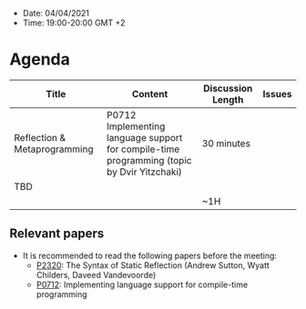 * Date: 04/04/2021
* Time: 19:00-20:00 GMT +2

# Agenda

| Title | Content | Discussion Length | Issues       |
|----------|-------------|-------------|----------------|
| Reflection & Metaprogramming |  P0712 Implementing	language	support	for	compile-time programming (topic by Dvir Yitzchaki) | 30 minutes   |   |
| TBD                         |                                                                                                |              |   |
|                             |                                                                                                 | ~1H         |   |

## Relevant papers

* It is recommended to read the following papers before the meeting:
  * [P2320](https://wg21.link/p2320): The Syntax of Static Reflection (Andrew Sutton, Wyatt Childers, Daveed Vandevoorde) 
  * [P0712](https://wg21.link/p0712): Implementing	language	support	for	compile-time programming
  
